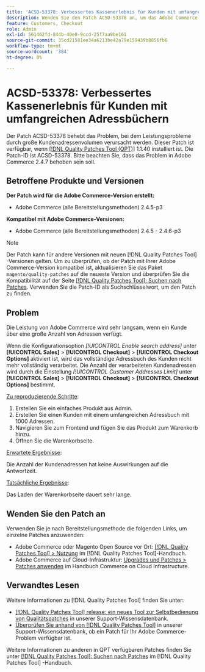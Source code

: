 ```yaml
---
title: 'ACSD-53378: Verbessertes Kassenerlebnis für Kunden mit umfangreichen Adressbüchern'
description: Wenden Sie den Patch ACSD-53378 an, um das Adobe Commerce-Problem zu beheben, bei dem Leistungsprobleme durch große Kundenadressenvolumen verursacht werden.
feature: Customers, Checkout
role: Admin
exl-id: 561462fd-844b-40e0-9ccd-25f7aa9be161
source-git-commit: 35cd21581ee34a6213be42a79e159439b8856fb6
workflow-type: tm+mt
source-wordcount: '384'
ht-degree: 0%

---
```


# ACSD-53378: Verbessertes Kassenerlebnis für Kunden mit umfangreichen Adressbüchern

Der Patch ACSD-53378 behebt das Problem, bei dem Leistungsprobleme durch große Kundenadressenvolumen verursacht werden. Dieser Patch ist verfügbar, wenn [[!DNL Quality Patches Tool (QPT)]](/help/announcements/adobe-commerce-announcements/magento-quality-patches-released-new-tool-to-self-serve-quality-patches.md) 1.1.40 installiert ist. Die Patch-ID ist ACSD-53378. Bitte beachten Sie, dass das Problem in Adobe Commerce 2.4.7 behoben sein soll.

## Betroffene Produkte und Versionen

**Der Patch wird für die Adobe Commerce-Version erstellt:**

* Adobe Commerce (alle Bereitstellungsmethoden) 2.4.5-p3

**Kompatibel mit Adobe Commerce-Versionen:**

* Adobe Commerce (alle Bereitstellungsmethoden) 2.4.5 - 2.4.6-p3

>[!NOTE]
>
>Der Patch kann für andere Versionen mit neuen [!DNL Quality Patches Tool] -Versionen gelten. Um zu überprüfen, ob der Patch mit Ihrer Adobe Commerce-Version kompatibel ist, aktualisieren Sie das Paket `magento/quality-patches` auf die neueste Version und überprüfen Sie die Kompatibilität auf der Seite [[!DNL Quality Patches Tool]: Suchen nach Patches](https://experienceleague.adobe.com/tools/commerce-quality-patches/index.html). Verwenden Sie die Patch-ID als Suchschlüsselwort, um den Patch zu finden.

## Problem

Die Leistung von Adobe Commerce wird sehr langsam, wenn ein Kunde über eine große Anzahl von Adressen verfügt.

Wenn die Konfigurationsoption *[!UICONTROL Enable search address]* unter **[!UICONTROL Sales]** > **[!UICONTROL Checkout]** > **[!UICONTROL Checkout Options]** aktiviert ist, wird das vollständige Adressbuch des Kunden nicht mehr vollständig verarbeitet. Die Anzahl der verarbeiteten Kundenadressen wird durch die Einstellung *[!UICONTROL Customer Addresses Limit]* unter **[!UICONTROL Sales]** > **[!UICONTROL Checkout]** > **[!UICONTROL Checkout Options]** bestimmt.

<u>Zu reproduzierende Schritte</u>:

1. Erstellen Sie ein einfaches Produkt aus Admin.
1. Erstellen Sie einen Kunden mit einem umfangreichen Adressbuch mit 1000 Adressen.
1. Navigieren Sie zum Frontend und fügen Sie das Produkt zum Warenkorb hinzu.
1. Öffnen Sie die Warenkorbseite.

<u>Erwartete Ergebnisse</u>:

Die Anzahl der Kundenadressen hat keine Auswirkungen auf die Antwortzeit.

<u>Tatsächliche Ergebnisse</u>:

Das Laden der Warenkorbseite dauert sehr lange.

## Wenden Sie den Patch an

Verwenden Sie je nach Bereitstellungsmethode die folgenden Links, um einzelne Patches anzuwenden:

* Adobe Commerce oder Magento Open Source vor Ort: [[!DNL Quality Patches Tool] > Nutzung](https://experienceleague.adobe.com/docs/commerce-operations/tools/quality-patches-tool/usage.html) im [!DNL Quality Patches Tool]-Handbuch.
* Adobe Commerce auf Cloud-Infrastruktur: [Upgrades und Patches > Patches anwenden](https://experienceleague.adobe.com/docs/commerce-cloud-service/user-guide/develop/upgrade/apply-patches.html) im Handbuch Commerce on Cloud Infrastructure.

## Verwandtes Lesen

Weitere Informationen zu [!DNL Quality Patches Tool] finden Sie unter:

* [[!DNL Quality Patches Tool] release: ein neues Tool zur Selbstbedienung von Qualitätspatches](/help/announcements/adobe-commerce-announcements/magento-quality-patches-released-new-tool-to-self-serve-quality-patches.md) in unserer Support-Wissensdatenbank.
* [Überprüfen Sie anhand von  [!DNL Quality Patches Tool]](/help/support-tools/patches-available-in-qpt-tool/check-patch-for-magento-issue-with-magento-quality-patches.md) in unserer Support-Wissensdatenbank, ob ein Patch für Ihr Adobe Commerce-Problem verfügbar ist.

Weitere Informationen zu anderen in QPT verfügbaren Patches finden Sie unter [[!DNL Quality Patches Tool]: Suchen nach Patches](https://experienceleague.adobe.com/tools/commerce-quality-patches/index.html) im [!DNL Quality Patches Tool] -Handbuch.
